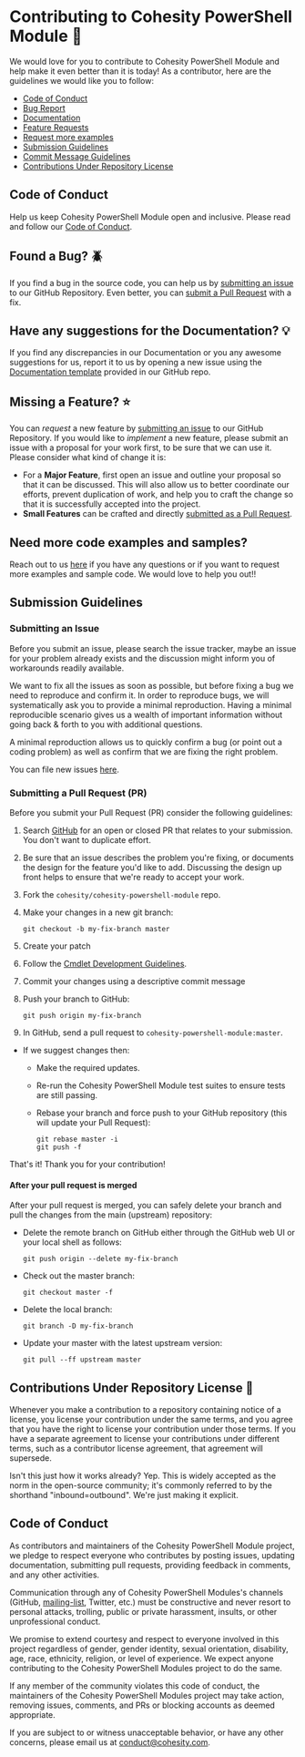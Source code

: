 # Contributing to Cohesity PowerShell Module :handshake:

We would love for you to contribute to Cohesity PowerShell Module and help make it even better than it is
today! As a contributor, here are the guidelines we would like you to follow:

 - [Code of Conduct](#coc)
 - [Bug Report](#issue)
 - [Documentation](#doc)
 - [Feature Requests](#feature)
 - [Request more examples](#example)
 - [Submission Guidelines](#submit)
 - [Commit Message Guidelines](#commit)
 - [Contributions Under Repository License](#cla) 

## <a name="coc"></a> Code of Conduct
Help us keep Cohesity PowerShell Module open and inclusive. Please read and follow our [Code of Conduct](#coc-details).


## <a name="issue"></a> Found a Bug? :beetle:
If you find a bug in the source code, you can help us by
[submitting an issue](#submit-issue) to our GitHub Repository. Even better, you can
[submit a Pull Request](#submit-pr) with a fix.

## <a name="doc"></a> Have any suggestions for the Documentation? :bulb:
If you find any discrepancies in our Documentation or you any awesome suggestions for us, report it to us by opening a new issue using the  [Documentation template](https://github.com/chandrashekar-cohesity/cohesity-powershell-module/issues/new?assignees=&labels=&template=---documentation.md&title=) provided in our GitHub repo.


## <a name="feature"></a> Missing a Feature? :star:	
You can *request* a new feature by [submitting an issue](#submit-issue) to our GitHub
Repository. If you would like to *implement* a new feature, please submit an issue with
a proposal for your work first, to be sure that we can use it.
Please consider what kind of change it is:

* For a **Major Feature**, first open an issue and outline your proposal so that it can be
discussed. This will also allow us to better coordinate our efforts, prevent duplication of work,
and help you to craft the change so that it is successfully accepted into the project.
* **Small Features** can be crafted and directly [submitted as a Pull Request](#submit-pr).

## <a name="example"></a> Need more code examples and samples?
Reach out to us [here](https://github.com/chandrashekar-cohesity/cohesity-powershell-module/issues/new?assignees=&labels=&template=issues---sample-requests---questions--.md&title=) if you have any questions or if you want to request more examples and sample code. We would love to help you out!!

## <a name="submit"></a> Submission Guidelines

### <a name="submit-issue"></a> Submitting an Issue

Before you submit an issue, please search the issue tracker, maybe an issue for your problem already exists and the discussion might inform you of workarounds readily available.

We want to fix all the issues as soon as possible, but before fixing a bug we need to reproduce and confirm it. In order to reproduce bugs, we will systematically ask you to provide a minimal reproduction. Having a minimal reproducible scenario gives us a wealth of important information without going back & forth to you with additional questions.

A minimal reproduction allows us to quickly confirm a bug (or point out a coding problem) as well as confirm that we are fixing the right problem.

You can file new issues [here](https://github.com/chandrashekar-cohesity/cohesity-powershell-module/issues/new?assignees=&labels=&template=---bug-report.md&title=).


### <a name="submit-pr"></a> Submitting a Pull Request (PR)
Before you submit your Pull Request (PR) consider the following guidelines:

1. Search [GitHub](https://github.com/cohesity/cohesity-powershell-module/pulls) for an open or closed PR
  that relates to your submission. You don't want to duplicate effort.

1. Be sure that an issue describes the problem you're fixing, or documents the design for the feature you'd like to add.
  Discussing the design up front helps to ensure that we're ready to accept your work.

1. Fork the `cohesity/cohesity-powershell-module` repo.

1. Make your changes in a new git branch:

     ```shell
     git checkout -b my-fix-branch master
     ```

1. Create your patch

1. Follow the [Cmdlet Development Guidelines](https://docs.microsoft.com/en-us/powershell/scripting/developer/cmdlet/cmdlet-development-guidelines?view=powershell-7).


1. Commit your changes using a descriptive commit message 

1. Push your branch to GitHub:

    ```shell
    git push origin my-fix-branch
    ```

1. In GitHub, send a pull request to `cohesity-powershell-module:master`.
* If we suggest changes then:
  * Make the required updates.
  * Re-run the Cohesity PowerShell Module test suites to ensure tests are still passing.
  * Rebase your branch and force push to your GitHub repository (this will update your Pull Request):

    ```shell
    git rebase master -i
    git push -f
    ```

That's it! Thank you for your contribution!

#### After your pull request is merged

After your pull request is merged, you can safely delete your branch and pull the changes
from the main (upstream) repository:

* Delete the remote branch on GitHub either through the GitHub web UI or your local shell as follows:

    ```shell
    git push origin --delete my-fix-branch
    ```

* Check out the master branch:

    ```shell
    git checkout master -f
    ```

* Delete the local branch:

    ```shell
    git branch -D my-fix-branch
    ```

* Update your master with the latest upstream version:

    ```shell
    git pull --ff upstream master
    ```

## <a name="cla"></a> Contributions Under Repository License :memo:


Whenever you make a contribution to a repository containing notice of a license, you license your contribution under the same terms, and you agree that you have the right to license your contribution under those terms. If you have a separate agreement to license your contributions under different terms, such as a contributor license agreement, that agreement will supersede.

Isn't this just how it works already? Yep. This is widely accepted as the norm in the open-source community; it's commonly referred to by the shorthand "inbound=outbound". We're just making it explicit.


## <a name="coc-details"></a> Code of Conduct

As contributors and maintainers of the Cohesity PowerShell Module project, we pledge to respect everyone who contributes by posting issues, updating documentation, submitting pull requests, providing feedback in comments, and any other activities.

Communication through any of Cohesity PowerShell Modules's channels (GitHub, [mailing-list](mailto:cohesity-api-sdks@cohesity.com), Twitter, etc.) must be constructive and never resort to personal attacks, trolling, public or private harassment, insults, or other unprofessional conduct.

We promise to extend courtesy and respect to everyone involved in this project regardless of gender, gender identity, sexual orientation, disability, age, race, ethnicity, religion, or level of experience. We expect anyone contributing to the Cohesity PowerShell Modules project to do the same.

If any member of the community violates this code of conduct, the maintainers of the Cohesity PowerShell Modules project may take action, removing issues, comments, and PRs or blocking accounts as deemed appropriate.

If you are subject to or witness unacceptable behavior, or have any other concerns, please email us at [conduct@cohesity.com](mailto:conduct@cohesity.com).
